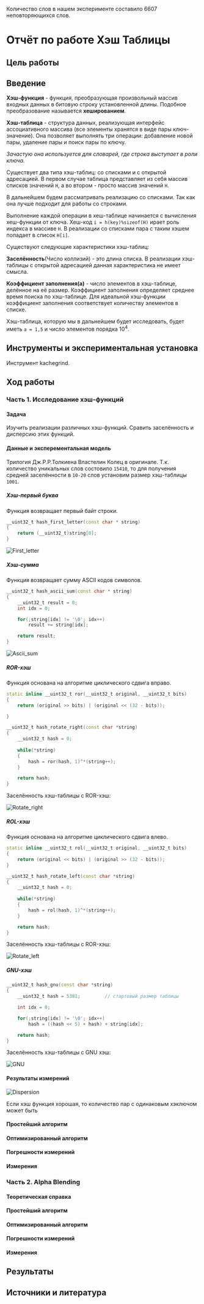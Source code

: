 
Количество слов в нашем эксперименте составило 6607 неповторяющихся слов.

# Отчёт по работе Хэш Таблицы

## Цель работы

## Введение

**Хэш-функция** - функция, преобразующая произвольный массив входных данных в битовую строку установленной длины. Подобное преобразование называется **хешированием**.

**Хэш-таблица** - структура данных, реализующая интерфейс ассоциативного массива (все элементы хранятся в виде пары ключ-значение). Она позволяет выполнять три операции: добавление новой пары, удаление пары и поиск пары по ключу.

*Зачастую она используется для словарей, где строка выступает в роли ключа.*

Существует два типа хэш-таблиц: со списками и с открытой адресацией. В первом случае таблица представляет из себя массив списков значений `H`, а во втором - просто массив значений `H`.

В дальнейшем будем рассматривать реализацию со списками. Так как она лучше подходит для работы со строками.

Выполнение каждой операции в хеш-таблице начинается с вычисления хеш-функции от ключа. Хеш-код `i = h(key)%sizeof(H)` ирает роль индекса в массиве `H`. В реализации со списками пара с таким хэшем попадает в список `H[i]`.

Существуют следующие характеристики хэш-таблиц:

**Заселённость**(Число коллизий) - это длина списка. В реализации хэш-таблицы с открытой адресацией данная характеристика не имеет смысла.

**Коэффициент заполнения(a)** - число элементов в хэш-таблице, делённое на её размер. Коэффициент заполнения определяет среднее время поиска по хэш-таблице. Для идеальной хэш-функции коэффициент заполнения соответствует количеству элементов в списке.

Хэш-таблица, которую мы в дальнейшем будет исследовать, будет иметь `a = 1,5` и число элементов порядка $10^4$.

## Инструменты и экспериментальная установка

Инструмент kachegrind.

## Ход работы

### Часть 1. Исследование хэш-функций

#### Задача

Изучить реализации различных хэш-функций. Сравить заселённость и дисперсию этих функций.  

#### Данные и эксперементальная модель

Трилогия Дж.Р.Р.Толкиена Властелин Колец в оригинале. Т.к. количество уникальных слов состовило `15410`, то для получения средней заселённости в `10-20` слов установим размер хэш-таблицы `1001`. 

##### Хэш-первый буква

Функция возвращает первый байт строки.

```C++
__uint32_t hash_first_letter(const char * string)
{
    return (__uint32_t)string[0];
}
```

![First_letter](analysis/First_letter-results.png)

##### Хэш-сумма

Функция возвращает сумму ASCII кодов символов.

```C++
__uint32_t hash_ascii_sum(const char * string)
{
    __uint32_t result = 0;
    int idx = 0;

    for(;string[idx] != '\0'; idx++)
        result += string[idx];

    return result;
}
```

![Ascii_sum](analysis/Ascii_sum-results.png)

##### ROR-хэш

Функция основана на алгоритме циклического сдвига вправо.

```C++
static inline __uint32_t ror(__uint32_t original, __uint32_t bits)  
{
    return (original >> bits) | (original << (32 - bits));

}

__uint32_t hash_rotate_right(const char *string)
{
    __uint32_t hash = 0;
    
    while(*string)
    {
        hash = ror(hash, 1)^*(string++);
    }

    return hash;
}
```

Заселённость хэш-таблицы с ROR-хэш:

![Rotate_right](analysis/Rotate_right-results.png)

##### ROL-хэш

Функция основана на алгоритме циклического сдвига влево.

```C++
static inline __uint32_t rol(__uint32_t original, __uint32_t bits)  
{
    return (original << bits) | (original >> (32 - bits));
}

__uint32_t hash_rotate_left(const char *string)
{
    __uint32_t hash = 0;
    
    while(*string)
    {
        hash = rol(hash, 1)^*(string++);
    }

    return hash;
}
```

Заселённость хэш-таблицы с ROR-хэш:

![Rotate_left](analysis/Rotate_left-results.png)

##### GNU-хэш

```C++
__uint32_t hash_gnu(const char *string)
{
    __uint32_t hash = 5381;         // стартовый размер таблицы

    int idx = 0;

    for(;string[idx] != '\0'; idx++)
        hash = ((hash << 5) + hash) + string[idx];

    return hash;
}
```

Заселённость хэш-таблицы с GNU хэш:

![GNU](analysis/GNU-results.png)

#### Результаты измерений

![Dispersion](analysis/Dispersion-results.png)

Если хэш функция хорошая, то количество пар с одинаковым хэключом может быть 


#### Простейший алгоритм

#### Оптимизированный алгоритм

#### Погрешности измерений

#### Измерения

### Часть 2. Alpha Blending

#### Теоретическая справка

#### Простейший алгоритм

#### Оптимизированный алгоритм

#### Погрешности измерений

#### Измерения

## Результаты

## Источники и литература